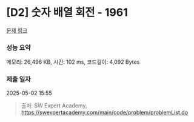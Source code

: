 # [D2] 숫자 배열 회전 - 1961 

[문제 링크](https://swexpertacademy.com/main/code/problem/problemDetail.do?contestProbId=AV5Pq-OKAVYDFAUq) 

### 성능 요약

메모리: 26,496 KB, 시간: 102 ms, 코드길이: 4,092 Bytes

### 제출 일자

2025-05-02 15:55



> 출처: SW Expert Academy, https://swexpertacademy.com/main/code/problem/problemList.do